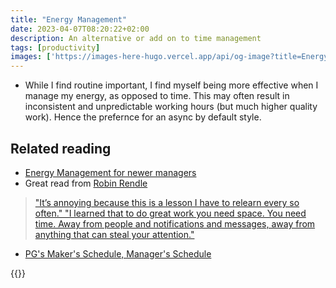 ```yaml
---
title: "Energy Management"
date: 2023-04-07T08:20:22+02:00
description: An alternative or add on to time management
tags: [productivity]
images: ['https://images-here-hugo.vercel.app/api/og-image?title=Energy%20Management']
---
```


- While I find routine important, I find myself being more effective when I manage my energy, as opposed to time. This may often result in inconsistent and unpredictable working hours (but much higher quality work). Hence the prefernce for an async by default style.


## Related reading
- [Energy Management for newer managers](https://cate.blog/2022/03/21/energy-management-for-newer-managers/)
- Great read from [Robin Rendle](https://www.robinrendle.com)
> ["It’s annoying because this is a lesson I have to relearn every so often."
> "I learned that to do great work you need space. You need time. Away from people and notifications and messages, away from anything that can steal your attention."](https://www.robinrendle.com/notes/time-control/)

- [PG's Maker's Schedule, Manager's Schedule](http://www.paulgraham.com/makersschedule.html)

{{<youtube XHRCTwvvGTU>}}